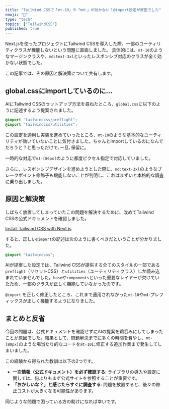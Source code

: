 ```yaml
---
title: "Tailwind CSSで「mt-10」や「md:」が効かない？@import設定が原因でした"
emoji: "🤔"
type: "tech"
topics: ["TailwindCSS"]
published: true
---
```


Next.jsを使ったプロジェクトにTailwind CSSを導入した際、一部のユーティリティクラスが機能しないという問題に直面しました。
具体的には、`mt-10`のようなマージンクラスや、`md:text-3xl`といったレスポンシブ対応のクラスが全く効かない状態でした。

この記事では、その原因と解決策について共有します。

## global.cssにimportしているのに…

AIにTailwind CSSのセットアップ方法を尋ねたところ、`global.css`に以下のように記述するよう提案されました。

```css:global.css
@import "tailwindcss/preflight";
@import "tailwindcss/utilities";
```

この設定を適用し実装を進めていったところ、`mt-10`のような基本的なユーティリティが効いていないことに気付きました。ちゃんとimportしているのになんでだろうと？と思っただけで､一旦､保留に｡

一時的な対応で`mt-[80px]`のように都度ピクセル指定で対応していました。

さらに、レスポンシブデザインを進めようとした際に、`md:text-3xl`のようなブレークポイント修飾子も機能しないことが判明し、これはまずいと本格的な調査に乗り出しました。

## 原因と解決策

しばらく放置してしまっていたこの問題を解決するために、改めてTailwind CSSの公式ドキュメントを確認しました。

[Install Tailwind CSS with Next.js](https://tailwindcss.com/docs/guides/nextjs)

すると、正しい`@import`の記述は次のように書くべきだということが分かりました。

```css:global.css
@import "tailwindcss";
```

AIが提案した設定では、Tailwind CSSが提供する全てのスタイルの一部である`preflight`（リセットCSS）と`utilities`（ユーティリティクラス）しか読み込まれていませんでした。`base`や`components`といった重要なレイヤーが欠けていたため、一部のクラスが正しく機能していなかったのです。

`@import` を正しく修正したところ、これまで適用されなかった`mt-10`や`md:`プレフィックスが正しく機能するようになりました。

## まとめと反省

今回の問題は、公式ドキュメントを確認せずにAIの提案を鵜呑みにしてしまったことが原因でした。結果として、問題解決までに多くの時間を費やし、`mt-[80px]`のような場当たり的なコードを`mt-10`に修正する追加作業まで発生してしまいました。

この経験から得られた教訓は以下の2つです。

-   **一次情報（公式ドキュメント）を必ず確認する**: ライブラリの導入や設定に関しては、何よりもまず公式サイトを参照することが重要です。
-   **「おかしいな？」と感じたらすぐに調査する**: 問題を放置すると、後々の修正コストが大きくなる可能性があります。

同じような問題で困っている方の助けになれば幸いです。